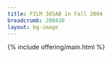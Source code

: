 ```yaml
---
title: FILM 385AB in Fall 2004
breadcrumb: 200430
layout: bg-image
---
```

{% include offering/main.html %}
